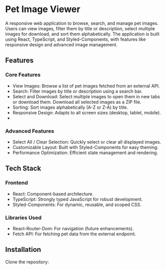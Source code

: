 # Pet Image Viewer
A responsive web application to browse, search, and manage pet images. Users can view images, filter them by title or description, select multiple images for download, and sort them alphabetically. The application is built using React, TypeScript, and Styled-Components, with features like responsive design and advanced image management.

## Features
### Core Features
- View Images: Browse a list of pet images fetched from an external API.
- Search: Filter images by title or description using a search bar.
- Select and Download: Select multiple images to open them in new tabs or download them. Download all selected images as a ZIP file.
- Sorting: Sort images alphabetically (A-Z or Z-A) by title.
- Responsive Design: Adapts to all screen sizes (desktop, tablet, mobile).
- 
### Advanced Features
- Select All / Clear Selection: Quickly select or clear all displayed images.
- Customizable Layout: Built with Styled-Components for easy theming.
- Performance Optimization: Efficient state management and rendering.

## Tech Stack
### Frontend
- React: Component-based architecture.
- TypeScript: Strongly typed JavaScript for robust development.
- Styled-Components: For dynamic, reusable, and scoped CSS.

### Libraries Used
- React-Router-Dom: For navigation (future enhancements).
- Fetch API: For fetching pet data from the external endpoint.

## Installation
Clone the repository:
```

```
